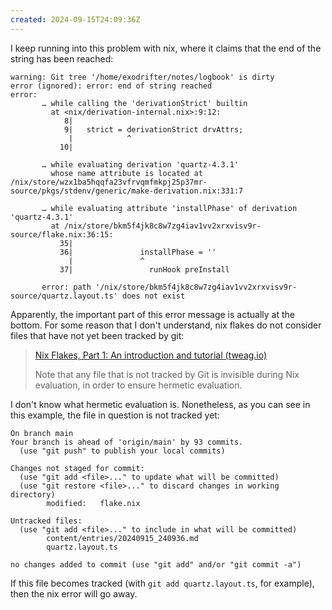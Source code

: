 ```yaml
---
created: 2024-09-15T24:09:36Z
---
```


I keep running into this problem with nix, where it claims that the end of the string has been reached:

```
warning: Git tree '/home/exodrifter/notes/logbook' is dirty
error (ignored): error: end of string reached
error:
       … while calling the 'derivationStrict' builtin
         at <nix/derivation-internal.nix>:9:12:
            8|
            9|   strict = derivationStrict drvAttrs;
             |            ^
           10|

       … while evaluating derivation 'quartz-4.3.1'
         whose name attribute is located at /nix/store/wzx1ba5hqqfa23vfrvqmfmkpj25p37mr-source/pkgs/stdenv/generic/make-derivation.nix:331:7

       … while evaluating attribute 'installPhase' of derivation 'quartz-4.3.1'
         at /nix/store/bkm5f4jk8c8w7zg4iav1vv2xrxvisv9r-source/flake.nix:36:15:
           35|
           36|               installPhase = ''
             |               ^
           37|                 runHook preInstall

       error: path '/nix/store/bkm5f4jk8c8w7zg4iav1vv2xrxvisv9r-source/quartz.layout.ts' does not exist
```

Apparently, the important part of this error message is actually at the bottom. For some reason that I don't understand, nix flakes do not consider files that have not yet been tracked by git:

> [Nix Flakes, Part 1: An introduction and tutorial (tweag.io)](https://www.tweag.io/blog/2020-05-25-flakes/)
>
> Note that any file that is not tracked by Git is invisible during Nix evaluation, in order to ensure hermetic evaluation.

I don't know what hermetic evaluation is. Nonetheless, as you can see in this example, the file in question is not tracked yet:

```
On branch main
Your branch is ahead of 'origin/main' by 93 commits.
  (use "git push" to publish your local commits)

Changes not staged for commit:
  (use "git add <file>..." to update what will be committed)
  (use "git restore <file>..." to discard changes in working directory)
        modified:   flake.nix

Untracked files:
  (use "git add <file>..." to include in what will be committed)
        content/entries/20240915_240936.md
        quartz.layout.ts

no changes added to commit (use "git add" and/or "git commit -a")
```

If this file becomes tracked (with `git add quartz.layout.ts`, for example), then the nix error will go away.
